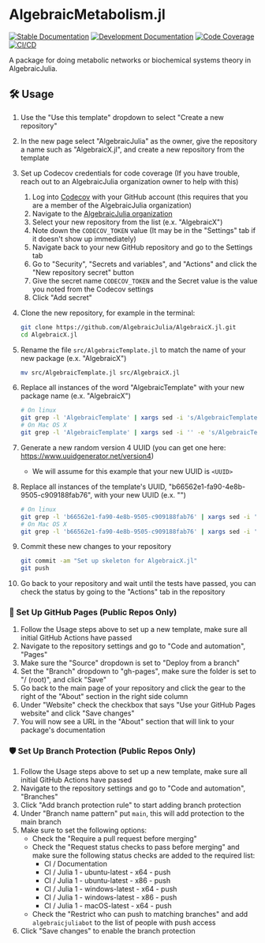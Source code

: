 # AlgebraicMetabolism.jl

[![Stable Documentation](https://img.shields.io/badge/docs-stable-blue.svg)](https://AlgebraicJulia.github.io/AlgebraicTemplate.jl/stable)
[![Development Documentation](https://img.shields.io/badge/docs-dev-blue.svg)](https://AlgebraicJulia.github.io/AlgebraicTemplate.jl/dev)
[![Code Coverage](https://codecov.io/gh/AlgebraicJulia/AlgebraicTemplate.jl/branch/main/graph/badge.svg)](https://codecov.io/gh/AlgebraicJulia/AlgebraicTemplatee.jl)
[![CI/CD](https://github.com/AlgebraicJulia/AlgebraicTemplate.jl/actions/workflows/julia_ci.yml/badge.svg)](https://github.com/AlgebraicJulia/AlgebraicTemplate.jl/actions/workflows/julia_ci.yml)

A package for doing metabolic networks or biochemical systems theory in AlgebraicJulia.

## 🛠️ Usage

1. Use the "Use this template" dropdown to select "Create a new repository"
2. In the new page select "AlgebraicJulia" as the owner, give the repository a name such as "AlgebraicX.jl", and create a new repository from the template
3. Set up Codecov credentials for code coverage (If you have trouble, reach out to an AlgebraicJulia organization owner to help with this)

   1. Log into [Codecov](https://codecov.io) with your GitHub account (this requires that you are a member of the AlgebraicJulia organization)
   2. Navigate to the [AlgebraicJulia organization](https://app.codecov.io/gh/AlgebraicJulia)
   3. Select your new repository from the list (e.x. "AlgebraicX")
   4. Note down the `CODECOV_TOKEN` value (It may be in the "Settings" tab if it doesn't show up immediately)
   5. Navigate back to your new GitHub repository and go to the Settings tab
   6. Go to "Security", "Secrets and variables", and "Actions" and click the "New repository secret" button
   7. Give the secret name `CODECOV_TOKEN` and the Secret value is the value you noted from the Codecov settings
   8. Click "Add secret"

4. Clone the new repository, for example in the terminal:
   ```sh
   git clone https://github.com/AlgebraicJulia/AlgebraicX.jl.git
   cd AlgebraicX.jl
   ```
5. Rename the file `src/AlgebraicTemplate.jl` to match the name of your new package (e.x. "AlgebraicX")
   ```sh
   mv src/AlgebraicTemplate.jl src/AlgebraicX.jl
   ```
6. Replace all instances of the word "AlgebraicTemplate" with your new package name (e.x. "AlgebraicX")
   ```sh
   # On linux
   git grep -l 'AlgebraicTemplate' | xargs sed -i 's/AlgebraicTemplate/AlgebraicX/g'
   # On Mac OS X
   git grep -l 'AlgebraicTemplate' | xargs sed -i '' -e 's/AlgebraicTemplate/AlgebraicX/g'
   ```
7. Generate a new random version 4 UUID (you can get one here: https://www.uuidgenerator.net/version4)
   - We will assume for this example that your new UUID is `<UUID>`
8. Replace all instances of the template's UUID, "b66562e1-fa90-4e8b-9505-c909188fab76", with your new UUID (e.x. "<UUID>")
   ```sh
   # On linux
   git grep -l 'b66562e1-fa90-4e8b-9505-c909188fab76' | xargs sed -i 's/b66562e1-fa90-4e8b-9505-c909188fab76/<UUID>/g'
   # On Mac OS X
   git grep -l 'b66562e1-fa90-4e8b-9505-c909188fab76' | xargs sed -i '' -e 's/b66562e1-fa90-4e8b-9505-c909188fab76/<UUID>/g'
   ```
9. Commit these new changes to your repository
   ```sh
   git commit -am "Set up skeleton for AlgebraicX.jl"
   git push
   ```
10. Go back to your repository and wait until the tests have passed, you can check the status by going to the "Actions" tab in the repository

### 📔 Set Up GitHub Pages (Public Repos Only)

1. Follow the Usage steps above to set up a new template, make sure all initial GitHub Actions have passed
2. Navigate to the repository settings and go to "Code and automation", "Pages"
3. Make sure the "Source" dropdown is set to "Deploy from a branch"
4. Set the "Branch" dropdown to "gh-pages", make sure the folder is set to "/ (root)", and click "Save"
5. Go back to the main page of your repository and click the gear to the right of the "About" section in the right side column
6. Under "Website" check the checkbox that says "Use your GitHub Pages website" and click "Save changes"
7. You will now see a URL in the "About" section that will link to your package's documentation

### 🛡️ Set Up Branch Protection (Public Repos Only)

1. Follow the Usage steps above to set up a new template, make sure all initial GitHub Actions have passed
2. Navigate to the repository settings and go to "Code and automation", "Branches"
3. Click "Add branch protection rule" to start adding branch protection
4. Under "Branch name pattern" put `main`, this will add protection to the main branch
5. Make sure to set the following options:
   - Check the "Require a pull request before merging"
   - Check the "Request status checks to pass before merging" and make sure the following status checks are added to the required list:
     - CI / Documentation
     - CI / Julia 1 - ubuntu-latest - x64 - push
     - CI / Julia 1 - ubuntu-latest - x86 - push
     - CI / Julia 1 - windows-latest - x64 - push
     - CI / Julia 1 - windows-latest - x86 - push
     - CI / Julia 1 - macOS-latest - x64 - push
   - Check the "Restrict who can push to matching branches" and add `algebraicjuliabot` to the list of people with push access
6. Click "Save changes" to enable the branch protection
